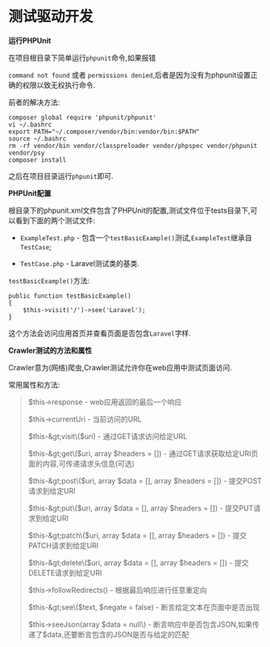 # 测试驱动开发

**运行PHPUnit**

在项目根目录下简单运行`phpunit`命令,如果报错

`command not found` 或者 `permissions denied`,后者是因为没有为phpunit设置正确的权限以致无权执行命令.

前者的解决方法:

```
composer global require 'phpunit/phpunit'
vi ~/.bashrc
export PATH="~/.composer/vendor/bin:vendor/bin:$PATH"
source ~/.bashrc
rm -rf vendor/bin vendor/classpreloader vendor/phpspec vendor/phpunit vendor/psy
composer install
```

之后在项目目录运行`phpunit`即可.

**PHPUnit配置**

根目录下的phpunit.xml文件包含了PHPUnit的配置,测试文件位于tests目录下,可以看到下面的两个测试文件:

* `ExampleTest.php` - 包含一个`testBasicExample()`测试,`ExampleTest`继承自`TestCase`;

* `TestCase.php` - Laravel测试类的基类.


`testBasicExample()`方法:

```
public function testBasicExample()
{
    $this->visit('/')->see('Laravel');
}
```

这个方法会访问应用首页并查看页面是否包含`Laravel`字样.

**Crawler测试的方法和属性**

Crawler意为\(网络\)爬虫,Crawler测试允许你在web应用中测试页面访问.

常用属性和方法:

> $this-&gt;response - web应用返回的最后一个响应
> 
> $this-&gt;currentUri - 当前访问的URL
> 
> $this-&gt;visit\($uri\) - 通过GET请求访问给定URL
> 
> $this-&gt;get\($uri, array $headers = \[\]\) - 通过GET请求获取给定URI页面的内容,可传递请求头信息\(可选\)
> 
> $this-&gt;post\($uri, array $data = \[\], array $headers = \[\]\) - 提交POST请求到给定URI
> 
> $this-&gt;put\($uri, array $data = \[\], array $headers = \[\]\) - 提交PUT请求到给定URI
> 
> $this-&gt;patch\($uri, array $data = \[\], array $headers = \[\]\) - 提交PATCH请求到给定URI
> 
> $this-&gt;delete\($uri, array $data = \[\], array $headers = \[\]\) - 提交DELETE请求到给定URI
> 
> $this-&gt;followRedirects\(\) - 根据最后响应进行任意重定向
> 
> $this-&gt;see\($text, $negate = false\) - 断言给定文本在页面中是否出现
> 
> $this-&gt;seeJson\(array $data = null\) - 断言响应中是否包含JSON,如果传递了$data,还要断言包含的JSON是否与给定的匹配

